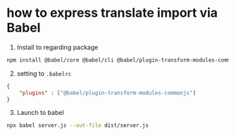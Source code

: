 # how to express translate import via Babel


1. Install to regarding package
```sh
npm install @babel/core @babel/cli @babel/plugin-transform-modules-commonjs
```

2. setting to `.babelrc `

``` json
{
    "plugins" : ["@babel/plugin-transform-modules-commonjs"]
}
```

3. Launch to babel


```sh
npx babel server.js --out-file dist/server.js
```